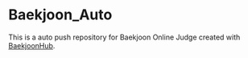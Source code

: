 # Baekjoon_Auto
This is a auto push repository for Baekjoon Online Judge created with [BaekjoonHub](https://github.com/BaekjoonHub/BaekjoonHub).
